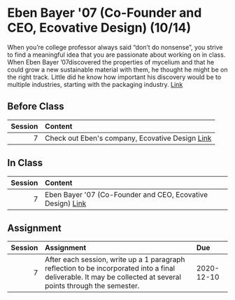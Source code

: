 Eben Bayer '07 (Co-Founder and CEO, Ecovative Design) (10/14)
============================

When you’re college professor always said “don’t do nonsense”, you strive to find a meaningful idea that you are passionate about working on in class. When Eben Bayer ’07discovered the properties of mycelium and that he could grow a new sustainable material with them, he thought he might be on the right track. Little did he know how important his discovery would be to multiple industries, starting with the packaging industry. [Link](../../sessions/session7)

## Before Class

|   Session | Content                                                                         |
|----------:|:--------------------------------------------------------------------------------|
|         7 | Check out Eben's company, Ecovative Design [Link](https://ecovativedesign.com/) |


## In Class

|   Session | Content                                                                                                 |
|----------:|:--------------------------------------------------------------------------------------------------------|
|         7 | Eben Bayer '07 (Co-Founder and CEO, Ecovative Design) [Link](https://www.screencast.com/t/qIRq9ZLB4d35) |


## Assignment

|   Session | Assignment                                                                                                                                                     | Due        |
|----------:|:---------------------------------------------------------------------------------------------------------------------------------------------------------------|:-----------|
|         7 | After each session, write up a 1 paragraph reflection to be incorporated into a final deliverable. It may be collected at several points through the semester. | 2020-12-10 |

